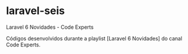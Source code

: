 # laravel-seis
Laravel 6 Novidades - Code Experts

Códigos desenvolvidos durante a playlist [Laravel 6 Novidades] do canal Code Experts.
